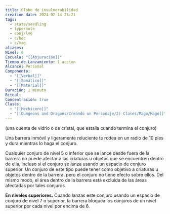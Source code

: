 ```yaml
---
title: Globo de invulnerabilidad
creation date: 2024-02-14 23:21
tags:
  - state/seedling
  - type/note
  - conj/lv6
  - c/hec
  - c/mag
aliases: 
Nivel: 6
Escuela: "[[Abjuración]]"
Tiempo_de_Lanzamiento: 1 accion
Alcance: Personal
Componente:
  - "[[Verbal]]"
  - "[[Somático]]"
  - "[[Material]]"
Duración: 1 minuto
Ritual: 
Concentración: true
Clases:
  - "[[Hechicero]]"
  - "[[Dungeons and Dragons/Creando un Personaje/2) Clases/Mago/Mago]]"
---
```

(una cuenta de vidrio o de cristal, que estalla cuando termina el conjuro)

Una barrera inmóvil y ligeramente reluciente te rodea en un radio de 10 pies y dura mientras lo haga el conjuro.

Cualquier conjuro de nivel 5 o inferior que se lance desde fuera de la barrera no puede afectar a las criaturas u objetos que se encuentren dentro de ella, incluso si el conjuro se lanza usando un espacio de conjuro superior. Un conjuro de este tipo puede tener como objetivo a criaturas u objetos dentro de la barrera, pero el conjuro no tiene efecto sobre ellos. Del mismo modo, el área dentro de la barrera está excluida de las áreas afectadas por tales conjuros.

**En niveles superiores.** Cuando lanzas este conjuro usando un espacio de conjuro de nivel 7 o superior, la barrera bloquea los conjuros de un nivel superior por cada nivel por encima de 6.
